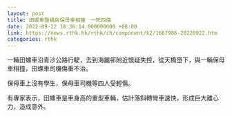 ```yaml
---
layout: post
title: 田螺車墮橋與保母車相撞　一死四傷
date: 2022-09-22 18:36:14.000000000 +08:00
link: https://news.rthk.hk/rthk/ch/component/k2/1667986-20220922.htm
categories: rthk
---
```


一輛田螺車沿青沙公路行駛，去到海麗邨附近懷疑失控，從天橋墮下，與一輛保母車相撞，田螺車司機傷重不治。

保母車上沒有學生，保母車司機等四人受輕傷。

有專家表示，田螺車是車身高的重型車輛，估計落斜轉彎車速快，形成巨大離心力，造成意外。
